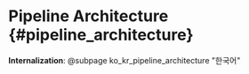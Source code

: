 # Pipeline Architecture  {#pipeline_architecture}
**Internalization**: @subpage ko_kr_pipeline_architecture "한국어"
